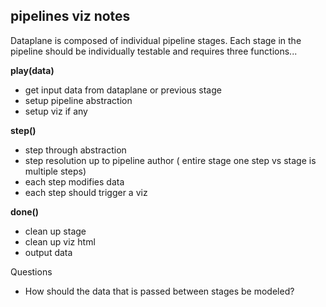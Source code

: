 pipelines viz notes
-------------------
Dataplane is composed of individual pipeline stages.
Each stage in the pipeline should be individually testable and requires three functions...

**play(data)**
* get input data from dataplane or previous stage
* setup pipeline abstraction
* setup viz if any

**step()**
* step through abstraction
* step resolution up to pipeline author ( entire stage one step vs stage is multiple steps)
* each step modifies data
* each step should trigger a viz

**done()**
* clean up stage
* clean up viz html
* output data

Questions
* How should the data that is passed between stages be modeled?
